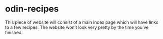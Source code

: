 # odin-recipes
This piece of website will consist of a main index page which will have links to a few recipes. The website won’t look very pretty by the time you’ve finished.
